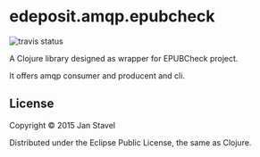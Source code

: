 # edeposit.amqp.epubcheck
![travis status](https://travis-ci.org/jstavel/edeposit.amqp.epubcheck.png)

A Clojure library designed as wrapper for EPUBCheck project.

It offers amqp consumer and producent and cli.

## License

Copyright © 2015 Jan Stavel

Distributed under the Eclipse Public License, the same as Clojure.
